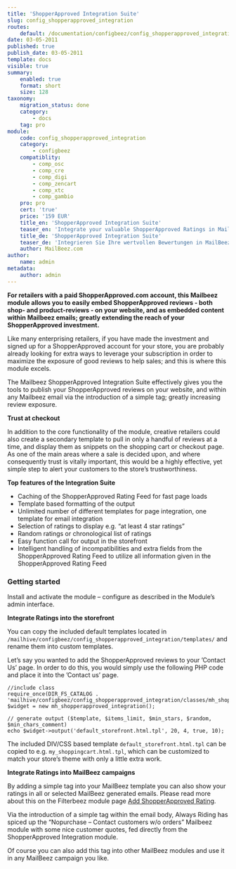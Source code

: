 ```yaml
---
title: 'ShopperApproved Integration Suite'
slug: config_shopperapproved_integration
routes:
    default: /documentation/configbeez/config_shopperapproved_integration
date: 03-05-2011
published: true
publish_date: 03-05-2011
template: docs
visible: true
summary:
    enabled: true
    format: short
    size: 128
taxonomy:
    migration_status: done
    category:
        - docs
    tag: pro
module:
    code: config_shopperapproved_integration
    category:
        - configbeez
    compatiblity:
        - comp_osc
        - comp_cre
        - comp_digi
        - comp_zencart
        - comp_xtc
        - comp_gambio
    pro: pro
    cert: 'true'
    price: '159 EUR'
    title_en: 'ShopperApproved Integration Suite'
    teaser_en: 'Integrate your valuable ShopperApproved Ratings in MailBeez Campaigs and your Storefront (SEO)'
    title_de: 'ShopperApproved Integration Suite'
    teaser_de: 'Integrieren Sie Ihre wertvollen Bewertungen in MailBeez Kampagnen und den Shop (SEO)'
    author: MailBeez.com
author:
    name: admin
metadata:
    author: admin
---
```


**For retailers with a paid ShopperApproved.com account, this Mailbeez module allows you to easily embed ShopperApproved reviews - both shop- and product-reviews - on your website, and as embedded content within Mailbeez emails; greatly extending the reach of your ShopperApproved investment.**

Like many enterprising retailers, if you have made the investment and signed up for a ShopperApproved account for your store, you are probably already looking for extra ways to leverage your subscription in order to maximize the exposure of good reviews to help sales; and this is where this module excels.

The Mailbeez ShopperApproved Integration Suite effectively gives you the tools to publish your ShopperApproved reviews on your website, and within any Mailbeez email via the introduction of a simple tag; greatly increasing review exposure.

**Trust at checkout**

In addition to the core functionality of the module, creative retailers could also create a secondary template to pull in only a handful of reviews at a time, and display them as snippets on the shopping cart or checkout page. As one of the main areas where a sale is decided upon, and where consequently trust is vitally important, this would be a highly effective, yet simple step to alert your customers to the store’s trustworthiness.

**Top features of the Integration Suite**

- Caching of the ShopperApproved Rating Feed for fast page loads
- Template based formatting of the output
- Unlimited number of different templates for page integration, one template for email integration
- Selection of ratings to display e.g. “at least 4 star ratings”
- Random ratings or chronological list of ratings
- Easy function call for output in the storefront
- Intelligent handling of incompatibilities and extra fields from the ShopperApproved Rating Feed to utilize all information given in the ShopperApproved Rating Feed

### Getting started

Install and activate the module – configure as described in the Module’s admin interface. 


**Integrate Ratings into the storefront**

You can copy the included default templates located in
`/mailhive/configbeez/config_shopperapproved_integration/templates/`
and rename them into custom templates.



Let’s say you wanted to add the ShopperApproved reviews to your ’Contact Us’ page. In order to do this, you would simply use the following PHP code and place it into the ’Contact us’ page.

```
//include class
require_once(DIR_FS_CATALOG . 'mailhive/configbeez/config_shopperapproved_integration/classes/mh_shopperapproved_integration.php');
$widget = new mh_shopperapproved_integration();

// generate output ($template, $items_limit, $min_stars, $random, $min_chars_comment)
echo $widget->output('default_storefront.html.tpl', 20, 4, true, 10);

```

The included DIV/CSS based template `default_storefront.html.tpl` can be copied to e.g.  `my_shoppingcart.html.tpl`, which can be customized to match your store’s theme with only a little extra work.

**Integrate Ratings into MailBeez campaigns**

By adding a simple tag into your MailBeez template you can also show your ratings in all or selected MailBeez generated emails. Please read more about this on the Filterbeez module page [Add ShopperApproved Rating](/documentation/filterbeez/filter_add_shopperapproved/ "Add ShopperApproved Ratings").

 

Via the introduction of a simple tag within the email body, Always Riding has spiced up the “Nopurchase – Contact customers w/o orders” Mailbeez module with some nice customer quotes, fed directly from the ShopperApproved Integration module.

Of course you can also add this tag into other MailBeez modules and use it in any MailBeez campaign you like.
